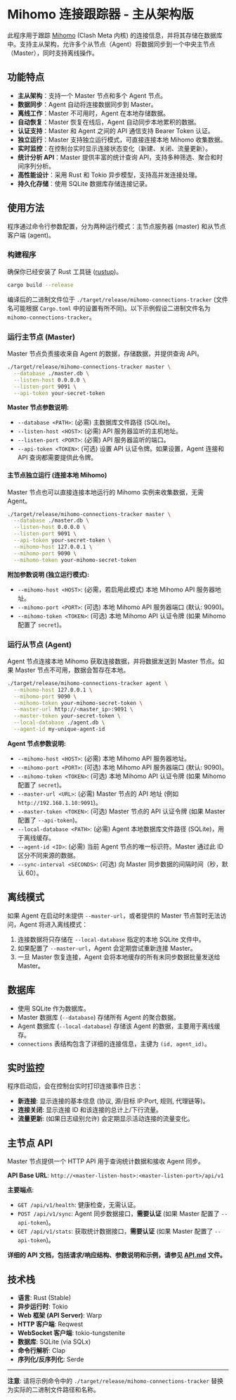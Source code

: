 # Mihomo 连接跟踪器 - 主从架构版

此程序用于跟踪 [Mihomo](https://github.com/MetaCubeX/mihomo) (Clash Meta 内核) 的连接信息，并将其存储在数据库中。支持主从架构，允许多个从节点（Agent）将数据同步到一个中央主节点（Master），同时支持离线操作。

## 功能特点

- **主从架构**：支持一个 Master 节点和多个 Agent 节点。
- **数据同步**：Agent 自动将连接数据同步到 Master。
- **离线工作**：Master 不可用时，Agent 在本地存储数据。
- **自动恢复**：Master 恢复在线后，Agent 自动同步本地累积的数据。
- **认证支持**：Master 和 Agent 之间的 API 通信支持 Bearer Token 认证。
- **独立运行**：Master 支持独立运行模式，可直接连接本地 Mihomo 收集数据。
- **实时监控**：在控制台实时显示连接状态变化（新建、关闭、流量更新）。
- **统计分析 API**：Master 提供丰富的统计查询 API，支持多种筛选、聚合和时间序列分析。
- **高性能设计**：采用 Rust 和 Tokio 异步模型，支持高并发连接处理。
- **持久化存储**：使用 SQLite 数据库存储连接记录。

## 使用方法

程序通过命令行参数配置，分为两种运行模式：主节点服务器 (master) 和从节点客户端 (agent)。

### 构建程序

确保你已经安装了 Rust 工具链 ([rustup](https://rustup.rs/))。

```bash
cargo build --release
```

编译后的二进制文件位于 `./target/release/mihomo-connections-tracker` (文件名可能根据 `Cargo.toml` 中的设置有所不同)。以下示例假设二进制文件名为 `mihomo-connections-tracker`。

### 运行主节点 (Master)

Master 节点负责接收来自 Agent 的数据，存储数据，并提供查询 API。

```bash
./target/release/mihomo-connections-tracker master \
  --database ./master.db \
  --listen-host 0.0.0.0 \
  --listen-port 9091 \
  --api-token your-secret-token
```

**Master 节点参数说明:**

*   `--database <PATH>`: (必需) 主数据库文件路径 (SQLite)。
*   `--listen-host <HOST>`: (必需) API 服务器监听的主机地址。
*   `--listen-port <PORT>`: (必需) API 服务器监听的端口。
*   `--api-token <TOKEN>`: (可选) 设置 API 认证令牌。如果设置，Agent 连接和 API 查询都需要提供此令牌。

#### 主节点独立运行 (连接本地 Mihomo)

Master 节点也可以直接连接本地运行的 Mihomo 实例来收集数据，无需 Agent。

```bash
./target/release/mihomo-connections-tracker master \
  --database ./master.db \
  --listen-host 0.0.0.0 \
  --listen-port 9091 \
  --api-token your-secret-token \
  --mihomo-host 127.0.0.1 \
  --mihomo-port 9090 \
  --mihomo-token your-mihomo-secret-token
```

**附加参数说明 (独立运行模式):**

*   `--mihomo-host <HOST>`: (必需，若启用此模式) 本地 Mihomo API 服务器地址。
*   `--mihomo-port <PORT>`: (可选) 本地 Mihomo API 服务器端口 (默认: 9090)。
*   `--mihomo-token <TOKEN>`: (可选) 本地 Mihomo API 认证令牌 (如果 Mihomo 配置了 `secret`)。

### 运行从节点 (Agent)

Agent 节点连接本地 Mihomo 获取连接数据，并将数据发送到 Master 节点。如果 Master 节点不可用，数据会暂存在本地。

```bash
./target/release/mihomo-connections-tracker agent \
  --mihomo-host 127.0.0.1 \
  --mihomo-port 9090 \
  --mihomo-token your-mihomo-secret-token \
  --master-url http://<master_ip>:9091 \
  --master-token your-secret-token \
  --local-database ./agent.db \
  --agent-id my-unique-agent-id
```

**Agent 节点参数说明:**

*   `--mihomo-host <HOST>`: (必需) 本地 Mihomo API 服务器地址。
*   `--mihomo-port <PORT>`: (可选) 本地 Mihomo API 服务器端口 (默认: 9090)。
*   `--mihomo-token <TOKEN>`: (可选) 本地 Mihomo API 认证令牌 (如果 Mihomo 配置了 `secret`)。
*   `--master-url <URL>`: (必需) Master 节点的 API 地址 (例如 `http://192.168.1.10:9091`)。
*   `--master-token <TOKEN>`: (可选) Master 节点的 API 认证令牌 (如果 Master 配置了 `--api-token`)。
*   `--local-database <PATH>`: (必需) Agent 本地数据库文件路径 (SQLite)，用于离线缓存。
*   `--agent-id <ID>`: (必需) 当前 Agent 节点的唯一标识符。Master 通过此 ID 区分不同来源的数据。
*   `--sync-interval <SECONDS>`: (可选) 向 Master 同步数据的间隔时间（秒，默认 60）。

## 离线模式

如果 Agent 在启动时未提供 `--master-url`，或者提供的 Master 节点暂时无法访问，Agent 将进入离线模式：
1.  连接数据将只存储在 `--local-database` 指定的本地 SQLite 文件中。
2.  如果配置了 `--master-url`，Agent 会定期尝试重新连接 Master。
3.  一旦 Master 恢复连接，Agent 会将本地缓存的所有未同步数据批量发送给 Master。

## 数据库

*   使用 SQLite 作为数据库。
*   Master 数据库 (`--database`) 存储所有 Agent 的聚合数据。
*   Agent 数据库 (`--local-database`) 存储该 Agent 的数据，主要用于离线缓存。
*   `connections` 表结构包含了详细的连接信息，主键为 `(id, agent_id)`。

## 实时监控

程序启动后，会在控制台实时打印连接事件日志：
*   **新连接**: 显示连接的基本信息 (协议, 源/目标 IP:Port, 规则, 代理链等)。
*   **连接关闭**: 显示连接 ID 和该连接的总计上/下行流量。
*   **流量更新**: (如果日志级别允许) 会定期显示活动连接的流量变化。

## 主节点 API

Master 节点提供一个 HTTP API 用于查询统计数据和接收 Agent 同步。

**API Base URL**: `http://<master-listen-host>:<master-listen-port>/api/v1`

**主要端点**:

*   `GET /api/v1/health`: 健康检查，无需认证。
*   `POST /api/v1/sync`: Agent 同步数据接口，**需要认证** (如果 Master 配置了 `--api-token`)。
*   `GET /api/v1/stats`: 获取统计数据接口，**需要认证** (如果 Master 配置了 `--api-token`)。

**详细的 API 文档，包括请求/响应结构、参数说明和示例，请参见 [API.md](api.md) 文件。**

## 技术栈

*   **语言**: Rust (Stable)
*   **异步运行时**: Tokio
*   **Web 框架 (API Server)**: Warp
*   **HTTP 客户端**: Reqwest
*   **WebSocket 客户端**: tokio-tungstenite
*   **数据库**: SQLite (via SQLx)
*   **命令行解析**: Clap
*   **序列化/反序列化**: Serde

---

**注意**: 请将示例命令中的 `./target/release/mihomo-connections-tracker` 替换为实际的二进制文件路径和名称。
